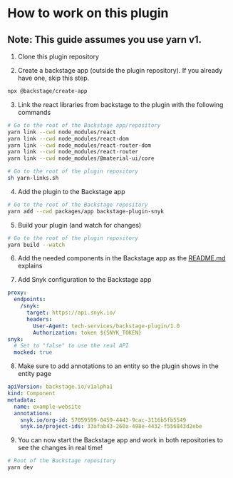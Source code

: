 # How to work on this plugin

## Note: This guide assumes you use yarn v1.

1. Clone this plugin repository

2. Create a backstage app (outside the plugin repository). If you already have one, skip this step.

```bash
npx @backstage/create-app
```

3. Link the react libraries from backstage to the plugin with the following commands

```bash
# Go to the root of the Backstage app/repository
yarn link --cwd node_modules/react
yarn link --cwd node_modules/react-dom
yarn link --cwd node_modules/react-router-dom
yarn link --cwd node_modules/react-router
yarn link --cwd node_modules/@material-ui/core

# Go to the root of the plugin repository
sh yarn-links.sh
```

4. Add the plugin to the Backstage app

```bash
# Go to the root of the Backstage repository
yarn add --cwd packages/app backstage-plugin-snyk
```

5. Build your plugin (and watch for changes)

```bash
# Go to the root of the plugin repository
yarn build --watch
```

6. Add the needed components in the Backstage app as the [README.md](../README.md) explains

7. Add Snyk configuration to the Backstage app

```yaml
proxy:
  endpoints:
    /snyk:
      target: https://api.snyk.io/
      headers:
        User-Agent: tech-services/backstage-plugin/1.0
        Authorization: token ${SNYK_TOKEN}
snyk:
  # Set to "false" to use the real API
  mocked: true
```

8. Make sure to add annotations to an entity so the plugin shows in the entity page

```yaml
apiVersion: backstage.io/v1alpha1
kind: Component
metadata:
  name: example-website
  annotations:
    snyk.io/org-id: 57059599-0459-4443-9cac-3116b5fb5549
    snyk.io/project-ids: 33afab43-260a-498e-4432-f556843d2ebe
```

9. You can now start the Backstage app and work in both repositories to see the changes in real time!

```bash
# Root of the Backstage repository
yarn dev
```
